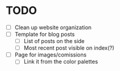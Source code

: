 # TODO

- [ ] Clean up website organization
- [ ] Template for blog posts
  - [ ] List of posts on the side
  - [ ] Most recent post visible on index(?)
- [ ] Page for images/comissions
  - [ ] Link it from the color palettes